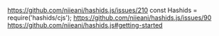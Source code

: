 https://github.com/niieani/hashids.js/issues/210
const Hashids = require('hashids/cjs');
https://github.com/niieani/hashids.js/issues/90
https://github.com/niieani/hashids.js#getting-started